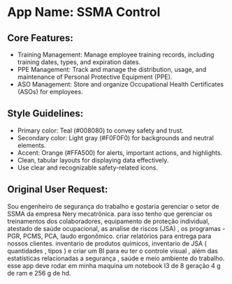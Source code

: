 # **App Name**: SSMA Control

## Core Features:

- Training Management: Manage employee training records, including training dates, types, and expiration dates.
- PPE Management: Track and manage the distribution, usage, and maintenance of Personal Protective Equipment (PPE).
- ASO Management: Store and organize Occupational Health Certificates (ASOs) for employees.

## Style Guidelines:

- Primary color: Teal (#008080) to convey safety and trust.
- Secondary color: Light gray (#F0F0F0) for backgrounds and neutral elements.
- Accent: Orange (#FFA500) for alerts, important actions, and highlights.
- Clean, tabular layouts for displaying data effectively.
- Use clear and recognizable safety-related icons.

## Original User Request:
Sou engenheiro de segurança do trabalho e gostaria gerenciar o setor de SSMA da empresa Nery mecatrônica. para isso tenho que gerenciar os treinamentos dos colaboradores, equipamento de proteção individual, atestado de saúde ocupacional, as analise de riscos (JSA) , os programas - PGR, PCMS, PCA, laudo ergonômico. criar relatórios para entrega para nossos clientes. inventario de produtos químicos, inventario de JSA ( quantidades , tipos ) e criar um BI para eu ter o controle visual , além das estatísticas relacionadas a segurança , saúde e meio ambiente do trabalho. esse app deve rodar em minha maquina um notebook I3 de 8 geração 4 g de ram e 256 g de hd.
  